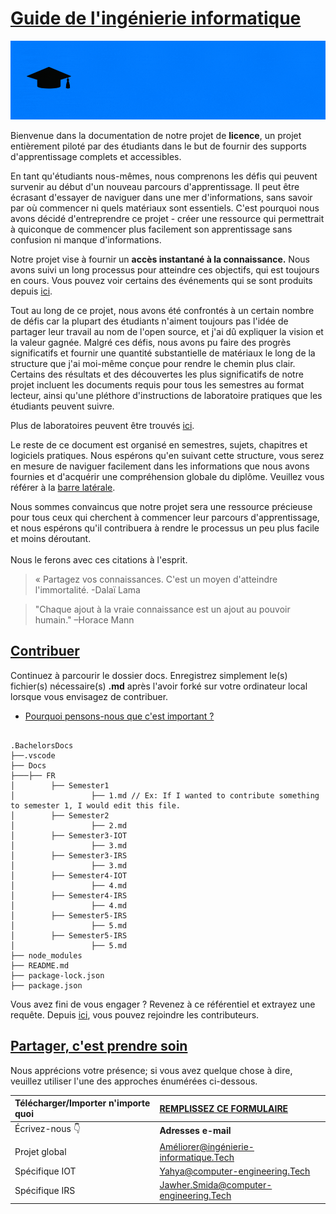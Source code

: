 # [Guide de l'ingénierie informatique](https://istic.computer-engineering.tech/#/)
![Bannière](docs/images/mainreadme.gif)

Bienvenue dans la documentation de notre projet de **licence**, un projet entièrement piloté par des étudiants dans le but de fournir des supports d'apprentissage complets et accessibles.

En tant qu'étudiants nous-mêmes, nous comprenons les défis qui peuvent survenir au début d'un nouveau parcours d'apprentissage. Il peut être écrasant d'essayer de naviguer dans une mer d'informations, sans savoir par où commencer ni quels matériaux sont essentiels. C'est pourquoi nous avons décidé d'entreprendre ce projet - créer une ressource qui permettrait à quiconque de commencer plus facilement son apprentissage sans confusion ni manque d'informations.

Notre projet vise à fournir un **accès instantané à la connaissance.** Nous avons suivi un long processus pour atteindre ces objectifs, qui est toujours en cours. Vous pouvez voir certains des événements qui se sont produits depuis [ici](docs/inspirations.md).

Tout au long de ce projet, nous avons été confrontés à un certain nombre de défis car la plupart des étudiants n'aiment toujours pas l'idée de partager leur travail au nom de l'open source, et j'ai dû expliquer la vision et la valeur gagnée. Malgré ces défis, nous avons pu faire des progrès significatifs et fournir une quantité substantielle de matériaux le long de la structure que j'ai moi-même conçue pour rendre le chemin plus clair. Certains des résultats et des découvertes les plus significatifs de notre projet incluent les documents requis pour tous les semestres au format lecteur, ainsi qu'une pléthore d'instructions de laboratoire pratiques que les étudiants peuvent suivre. 

Plus de laboratoires peuvent être trouvés [ici](https://github.com/Y4HYA4/UniversityLabs#readme).

Le reste de ce document est organisé en semestres, sujets, chapitres et logiciels pratiques. Nous espérons qu'en suivant cette structure, vous serez en mesure de naviguer facilement dans les informations que nous avons fournies et d'acquérir une compréhension globale du diplôme. Veuillez vous référer à la [barre latérale](https://github.com/Y4HYA4/TheRealBachelorsDocs/blob/main/docs/_sidebar.md).

Nous sommes convaincus que notre projet sera une ressource précieuse pour tous ceux qui cherchent à commencer leur parcours d'apprentissage, et nous espérons qu'il contribuera à rendre le processus un peu plus facile et moins déroutant. <br><br>
Nous le ferons avec ces citations à l'esprit.

> « Partagez vos connaissances. C'est un moyen d'atteindre l'immortalité. -Dalaï Lama

> "Chaque ajout à la vraie connaissance est un ajout au pouvoir humain." –Horace Mann

## [Contribuer](https://istic.computer-engineering.tech/#/how-to-contribute)
Continuez à parcourir le dossier docs.
Enregistrez simplement le(s) fichier(s) nécessaire(s) **.md** après l'avoir forké sur votre ordinateur local lorsque vous envisagez de contribuer.

- [Pourquoi pensons-nous que c'est important ?](https://istic.computer-engineering.tech/?#/ISTIC_Materials?id=important-notice-Please-read-before-continuing)

``` 

.BachelorsDocs
├──.vscode
├── Docs
├───├── FR
│        ├── Semester1
│                 ├── 1.md // Ex: If I wanted to contribute something to semester 1, I would edit this file.
│        ├── Semester2
│                 ├── 2.md
│        ├── Semester3-IOT
│                 ├── 3.md
│        ├── Semester3-IRS
│                 ├── 3.md
│        ├── Semester4-IOT
│                 ├── 4.md
│        ├── Semester4-IRS
│                 ├── 4.md
│        ├── Semester5-IRS
│                 ├── 5.md
│        ├── Semester5-IRS
│                 ├── 5.md
├── node_modules
├── README.md
├── package-lock.json
├── package.json
```
Vous avez fini de vous engager ? Revenez à ce référentiel et extrayez une requête.
Depuis [ici](docs/contributors.md), vous pouvez rejoindre les contributeurs.



## [Partager, c'est prendre soin](https://forms.zohopublic.com/isticbc/form/Resources/formperma/1-4w1KAlQUkKxzvRsc2V688moUg8Ki1yM7fQVmrZpuQ?fbclid=IwAR1FDnq3LGfBSceGha03cWRwXUorw1WSEr_uuH7_egYI33ePVNUQCJ0ylLJQC)
Nous apprécions votre présence; si vous avez quelque chose à dire, veuillez utiliser l'une des approches énumérées ci-dessous.

| Télécharger/Importer n'importe quoi | [REMPLISSEZ **CE FORMULAIRE**](https://forms.zohopublic.com/isticbc/form/Resources/formperma/1-4w1KAlQUkKxzvRsc2V688moUg8Ki1yM7fQVmrZpuQ?fbclid=IwAR1FDnq3LGfBSceGha03cWRwXUorw1WSEr_uuH7_egYI33ePVJNUCJ0) |
|:-------- |:-------- |
| Écrivez-nous 👇 | **Adresses e-mail** |
| Projet global | Améliorer@ingénierie-informatique.Tech |
| Spécifique IOT | Yahya@computer-engineering.Tech |
| Spécifique IRS | Jawher.Smida@computer-engineering.Tech |
